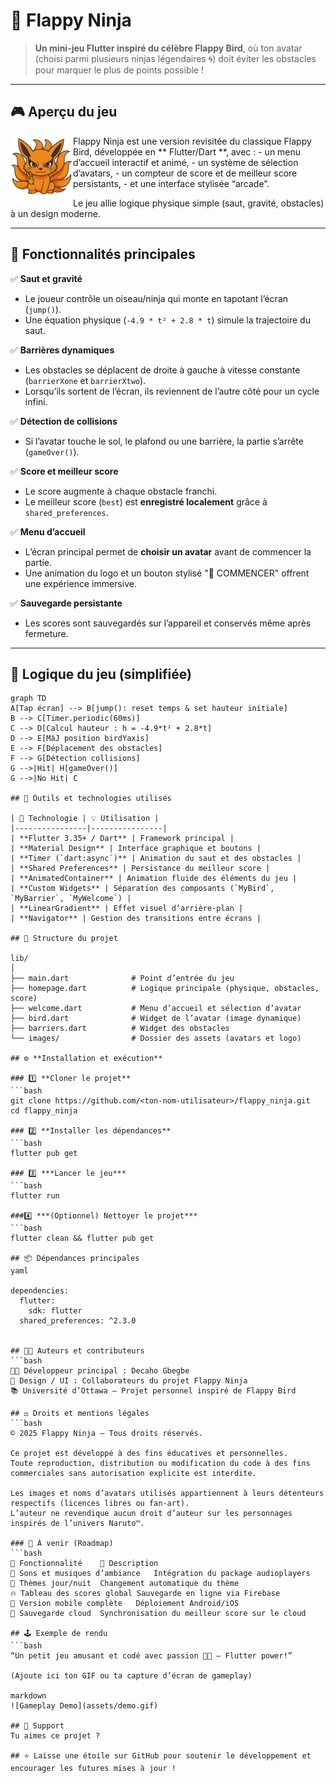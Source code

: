 # 🥷 Flappy Ninja

> **Un mini-jeu Flutter inspiré du célèbre Flappy Bird**, où ton avatar (choisi parmi plusieurs ninjas légendaires 🌀) doit éviter les obstacles pour marquer le plus de points possible !

---

## 🎮 Aperçu du jeu

<img src="lib/images/kurama.png" width="100" align="left" />
Flappy Ninja est une version revisitée du classique Flappy Bird, développée en ** Flutter/Dart **, avec :
- un menu d’accueil interactif et animé,
- un système de sélection d’avatars,
- un compteur de score et de meilleur score persistants,
- et une interface stylisée “arcade”.

Le jeu allie logique physique simple (saut, gravité, obstacles) à un design moderne.

---

## 🚀 Fonctionnalités principales

✅ **Saut et gravité**
- Le joueur contrôle un oiseau/ninja qui monte en tapotant l’écran (`jump()`).
- Une équation physique (`-4.9 * t² + 2.8 * t`) simule la trajectoire du saut.

✅ **Barrières dynamiques**
- Les obstacles se déplacent de droite à gauche à vitesse constante (`barrierXone` et `barrierXtwo`).
- Lorsqu’ils sortent de l’écran, ils reviennent de l’autre côté pour un cycle infini.

✅ **Détection de collisions**
- Si l’avatar touche le sol, le plafond ou une barrière, la partie s’arrête (`gameOver()`).

✅ **Score et meilleur score**
- Le score augmente à chaque obstacle franchi.
- Le meilleur score (`best`) est **enregistré localement** grâce à `shared_preferences`.

✅ **Menu d’accueil**
- L’écran principal permet de **choisir un avatar** avant de commencer la partie.
- Une animation du logo et un bouton stylisé "🚀 COMMENCER" offrent une expérience immersive.

✅ **Sauvegarde persistante**
- Les scores sont sauvegardés sur l’appareil et conservés même après fermeture.

---

## 🧠 Logique du jeu (simplifiée)

```mermaid
graph TD
A[Tap écran] --> B[jump(): reset temps & set hauteur initiale]
B --> C[Timer.periodic(60ms)]
C --> D[Calcul hauteur : h = -4.9*t² + 2.8*t]
D --> E[MàJ position birdYaxis]
E --> F[Déplacement des obstacles]
F --> G[Détection collisions]
G -->|Hit| H[gameOver()]
G -->|No Hit| C

## 🧰 Outils et technologies utilisés

| 🧩 Technologie | 💡 Utilisation |
|----------------|----------------|
| **Flutter 3.35+ / Dart** | Framework principal |
| **Material Design** | Interface graphique et boutons |
| **Timer (`dart:async`)** | Animation du saut et des obstacles |
| **Shared Preferences** | Persistance du meilleur score |
| **AnimatedContainer** | Animation fluide des éléments du jeu |
| **Custom Widgets** | Séparation des composants (`MyBird`, `MyBarrier`, `MyWelcome`) |
| **LinearGradient** | Effet visuel d’arrière-plan |
| **Navigator** | Gestion des transitions entre écrans |

## 🧩 Structure du projet

lib/
│
├── main.dart              # Point d’entrée du jeu
├── homepage.dart          # Logique principale (physique, obstacles, score)
├── welcome.dart           # Menu d’accueil et sélection d’avatar
├── bird.dart              # Widget de l’avatar (image dynamique)
├── barriers.dart          # Widget des obstacles
└── images/                # Dossier des assets (avatars et logo)

## ⚙️ **Installation et exécution**

### 1️⃣ **Cloner le projet**
```bash
git clone https://github.com/<ton-nom-utilisateur>/flappy_ninja.git
cd flappy_ninja

### 2️⃣ **Installer les dépendances**
```bash
flutter pub get

### 3️⃣ ***Lancer le jeu***
```bash
flutter run

###4️⃣ ***(Optionnel) Nettoyer le projet***
```bash
flutter clean && flutter pub get

## 📦 Dépendances principales
yaml

dependencies:
  flutter:
    sdk: flutter
  shared_preferences: ^2.3.0


## 🧑‍💻 Auteurs et contributeurs
```bash
👨‍💻 Développeur principal : Decaho Gbegbe
🎨 Design / UI : Collaborateurs du projet Flappy Ninja
📚 Université d’Ottawa — Projet personnel inspiré de Flappy Bird

## ⚖️ Droits et mentions légales
```bash
© 2025 Flappy Ninja — Tous droits réservés.

Ce projet est développé à des fins éducatives et personnelles.
Toute reproduction, distribution ou modification du code à des fins commerciales sans autorisation explicite est interdite.

Les images et noms d’avatars utilisés appartiennent à leurs détenteurs respectifs (licences libres ou fan-art).
L’auteur ne revendique aucun droit d’auteur sur les personnages inspirés de l’univers Naruto™.

### 🌟 À venir (Roadmap)
```bash
🎯 Fonctionnalité	🧩 Description
🎵 Sons et musiques d’ambiance	Intégration du package audioplayers
🌈 Thèmes jour/nuit	Changement automatique du thème
🔥 Tableau des scores global	Sauvegarde en ligne via Firebase
📱 Version mobile complète	Déploiement Android/iOS
💾 Sauvegarde cloud	Synchronisation du meilleur score sur le cloud

## 🕹️ Exemple de rendu
```bash
“Un petit jeu amusant et codé avec passion 🧠💪 — Flutter power!”

(Ajoute ici ton GIF ou ta capture d’écran de gameplay)

markdown
![Gameplay Demo](assets/demo.gif)

## 🧡 Support
Tu aimes ce projet ?

## ⭐ Laisse une étoile sur GitHub pour soutenir le développement et encourager les futures mises à jour !
